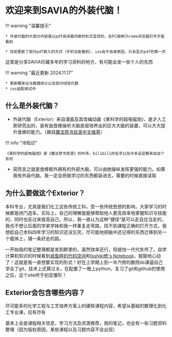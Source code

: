 # 欢迎来到SAVIA的外装代脑！

!!! warning "温馨提示"

    * 外装代脑的大部分内容是以pdf阅读器内嵌的形式呈现的，在PC端用Chrome浏览器打开才能看到

    * 目前更新了部分pdf嵌入的方式（手机也能看到），ios由于自身原因，只会显示pdf的第一页

这里是分享SAVIA珍藏多年的学习资料的地方，有可能会发一些个人的东西

!!! warning "最近更新 2024.11.17"

    * 更新概率论与数理统计以及部分线性代数
    * ios适配调试中
  

## 什么是外装代脑？

* 外装代脑（Exterior）来自漫画及其改编动画《某科学的超电磁炮》，是才人工房研究出的，装有由食蜂操祈大脑皮层培养出的巨大大脑的装置，可以大大提升食蜂的能力。（摘自[魔法禁书目录中文维基](https://toaru.huijiwiki.com/wiki/%E5%A4%96%E8%A3%85%E4%BB%A3%E8%84%91)）

!!! info "冷知识"

    《某科学的超电磁炮》是《魔法禁书目录》的外传，bilibili的名字以及许多设定都来自这个系列

    
    

* 简而言之就是食蜂额外拥有的外部大脑，可以由她操纵发挥更强的能力。如果我有外装代脑，我一定会把我学过的东西都装进去，需要的时候直接读取

## 为什么要做这个Exterior？

本科专业，尤其是我们化工这些传统工科，受一些传统思想的影响，大家学习的时候都是闭门造车。实际上，自己的理解是能够帮助他人更高效率地掌握知识与技能的，同时也反过来提高自己。所以，我一直认为这种“捷径”是可以走且应当走的，我也不想让后面的学弟学妹和我一样重复走弯路，找不到课程正确的打开方式。我想趁自己本科四年学习的知识还没忘完，尽可能地把脑中还记得的东西迁移到另一个载体上，铺一条好走的路。

一开始我的笔记整理都是发到群里的，虽然效率还行，但就怕一代代失传了。自学计算机知识的时候看到[咸鱼暄的代码空间](https://xuan-insr.github.io/)和[Isshiki修's Notebook](https://note.isshikih.top/)，狠狠地心动了！这就是我一直想要实现的形式！好在上学期上到一半汽修的数院ds课逼自己学会了git，技术上还算过关。在配置了一晚上python，复习了git和github的使用之后，这个site终于初显雏形！


## Exterior会包含哪些内容？

尽可能多的化学工程与工艺培养方案上的硬核课程内容，希望从基础的数理化到化工专业课，应有尽有

基本上会是课程相关信息，学习方法及资源推荐，我的笔记，也会有一些习题资料整理（因为版权原因，某些课程以及习题内容不会出现）
